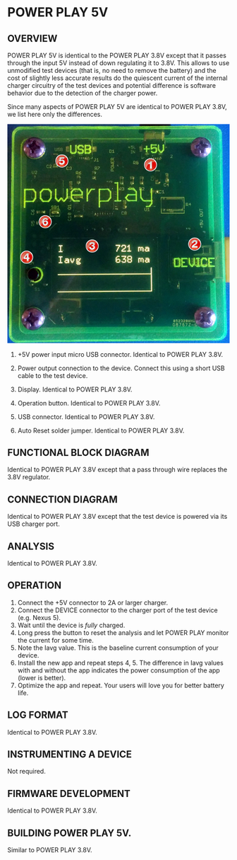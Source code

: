 POWER PLAY 5V
=============

## OVERVIEW
POWER PLAY 5V is identical to the POWER PLAY 3.8V except that it passes through the input 5V instead of down regulating it to 3.8V. This allows to use unmodified test devices (that is, no need to remove the battery) and the cost of slightly less accurate results do the quiescent current of the internal charger circuitry of the test devices and potential difference is software behavior due to the detection of the charger power. 

Since many aspects of POWER PLAY 5V are identical to POWER PLAY 3.8V, we list here only the differences.


![](www/pmon_5v_closeup_annotated.png)

1. +5V power input micro USB connector. Identical to POWER PLAY 3.8V.

2. Power output connection to the device. Connect this using a short USB cable to the test device.

3. Display. Identical to POWER PLAY 3.8V.

4. Operation button. Identical to POWER PLAY 3.8V.

5. USB connector. Identical to POWER PLAY 3.8V.

6. Auto Reset solder jumper. Identical to POWER PLAY 3.8V.


## FUNCTIONAL BLOCK DIAGRAM

Identical to POWER PLAY 3.8V except that a pass through wire replaces the 3.8V regulator.

## CONNECTION DIAGRAM

Identical to POWER PLAY 3.8V except that the test device is powered via its USB charger port.

## ANALYSIS

Identical to POWER PLAY 3.8V.

## OPERATION

1. Connect the +5V connector to 2A or larger charger.
2. Connect the DEVICE connector to the charger port of the test device (e.g. Nexus 5).
3. Wait until the device is *fully* charged.
4. Long press the button to reset the analysis and let POWER PLAY monitor the current for some time.
5. Note the Iavg value. This is the baseline current consumption of your device.
6. Install the new app and repeat steps 4, 5. The difference in Iavg values with and without the app indicates the power consumption of the app (lower is better).
7. Optimize the app and repeat. Your users will love you for better battery life.

## LOG FORMAT

Identical to POWER PLAY 3.8V.

## INSTRUMENTING A DEVICE

Not required.

## FIRMWARE DEVELOPMENT

Identical to POWER PLAY 3.8V.

## BUILDING POWER PLAY 5V. 

Similar to POWER PLAY 3.8V.


